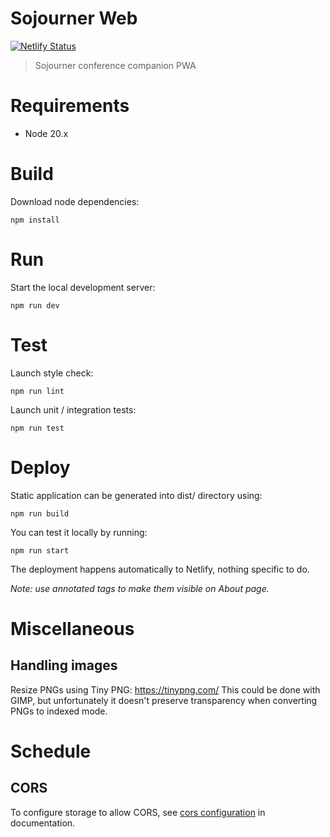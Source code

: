 # Sojourner Web

[![Netlify Status](https://api.netlify.com/api/v1/badges/7c9b2b95-ea25-4b11-ad7f-47d383770866/deploy-status)](https://app.netlify.com/sites/sojourner/deploys)

> Sojourner conference companion PWA

# Requirements

* Node 20.x

# Build

Download node dependencies:

    npm install

# Run

Start the local development server:

    npm run dev

# Test

Launch style check:

    npm run lint

Launch unit / integration tests:

    npm run test

# Deploy

Static application can be generated into dist/ directory using:

    npm run build

You can test it locally by running:

    npm run start

The deployment happens automatically to Netlify, nothing specific to do.

*Note: use annotated tags to make them visible on About page.*

# Miscellaneous

## Handling images

Resize PNGs using Tiny PNG: https://tinypng.com/
This could be done with GIMP, but unfortunately it doesn't preserve transparency when converting PNGs to indexed mode.

# Schedule

## CORS

To configure storage to allow CORS, see [cors configuration](https://firebase.google.com/docs/storage/web/download-files#cors_configuration) in documentation.
